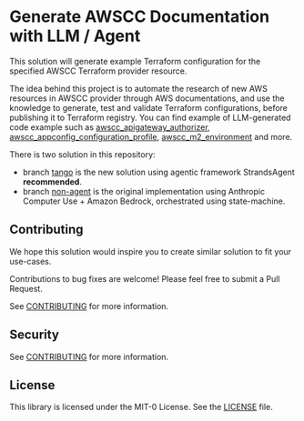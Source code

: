 # Generate AWSCC Documentation with LLM / Agent

This solution will generate example Terraform configuration for the specified AWSCC Terraform provider resource.

The idea behind this project is to automate the research of new AWS resources in AWSCC provider through AWS documentations, and use the knowledge to generate, test and validate Terraform configurations, before publishing it to Terraform registry. You can find example of LLM-generated code example such as  [awscc_apigateway_authorizer](https://registry.terraform.io/providers/hashicorp/awscc/latest/docs/resources/apigateway_authorizer), [awscc_appconfig_configuration_profile](https://registry.terraform.io/providers/hashicorp/awscc/latest/docs/resources/appconfig_configuration_profile), [awscc_m2_environment](https://registry.terraform.io/providers/hashicorp/awscc/latest/docs/resources/m2_environment) and more.

There is two solution in this repository:
* branch [tango](https://github.com/aws-samples/generate-awscc-with-bedrock-claude-computer-use/tree/tango) is the new solution using agentic framework StrandsAgent **recommended**. 
* branch [non-agent](https://github.com/aws-samples/generate-awscc-with-bedrock-claude-computer-use/tree/non-agent) is the original implementation using Anthropic Computer Use + Amazon Bedrock, orchestrated using state-machine.

## Contributing

We hope this solution would inspire you to create similar solution to fit your use-cases. 

Contributions to bug fixes are welcome! Please feel free to submit a Pull Request.

See [CONTRIBUTING](CONTRIBUTING.md#security-issue-notifications) for more information.

## Security

See [CONTRIBUTING](CONTRIBUTING.md#security-issue-notifications) for more information.

## License

This library is licensed under the MIT-0 License. See the [LICENSE](LICENSE) file.
